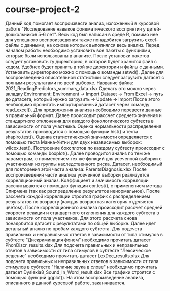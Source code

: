 # course-project-2

Данный код помогает воспроизвести анализ, изложенный в курсовой работе "Исследование навыков фонематического восприятия у детей-дошкольников 5-6 лет".
Весь код был написан в среде R, помимо нее для успешного воспроизведения также понадобится загрузить excel-файлы с данными, на основе которых выполнялся весь анализ. 
Перед началом работы необходимо установить все пакеты с функциями, которые были использованы в анализе. 
После установки пакетов следует установить ту директорию, в которой будет хранится файл с кодом. Удобнее будет хранить в той же директории и файлы с данными. 
Установить директорию можно с помощью команды setwd().
Далее для воспроизведения описательной статистики следует загрузить датасет с полными результатами по всей выборке. 
Название файла: 2021_ReadingPredictors_summary_data.xlsx
Сделать это можно через вкладку Environment: Environment -> Import Dataset -> From Excel -> путь до датасета, который нужно загрузить -> Update -> Import
После этого необходимо прочитать импортированный датасет через команду read_excel().
Для продолжения анализа необходимо перевести данные в правильный формат.
Далее происходит рассчет среднего значения и стандартного отклонения для каждого фонологического субтеста в зависимости от пола участника.
Оценка нормальности распределения результатов производится с помощью функции hist() и теста shapiro.test().
Оценка статистичекской значимости определяется с помощью теста Манна-Уитни для двух независимых выборок: wilcox.test().
Построение боксплотов по каждому субтесту происходит с помощью команды boxplot().
Далее проводится анализ по тем же параметрам, с применением тех же функций для усеченной выборки с участниками из группы наследственного риска.
Датасет, необходимый для повторения этой части анализа: ParentsDiagnosis.xlsx
После воспроизведения части анализа усеченной выборки реализуется корреляционный анализ.
Коэффициент и значимость корреляции рассчитываются с помощью функции cor.test(), с применением метода Спирмена (так как распределение результатов ненормальное).
После рассчета каждой корреляции строится график с распределением результатов по возрасту (каждая возрастная категория отделяется цветом).
После корреляционного анализа происходит рассчет средней скорости реакции и стандартного отклонения для каждого субтеста в зависимости от пола участников.
Для этого рассчета снова понадобится датасет с результатами по общей выборке.
Далее идет детальный анализ по пробам каждого субтеста.
Для подсчета правильных и неправильных ответов в зависимости от типа стимулов в субтесте "Дискриминация фонем" необходимо прочитать датасет PhonDiscr_results.xlsx
Для подсчета правильных и неправильных ответов в зависимости от типа стимулов в субтесте "Лексическое решение" необходимо прочитать датасет LexDec_results.xlsx
Для подсчета правильных и неправильных ответов в зависимости от типа стимулов в субтесте "Наличие звука в слове" необходимо прочитать датасет Dyslexia8_Sound_In_Word_result.xlsx
Все графики строятся с помощью функций ggplot().
На этом воспроизведение анализа, описанного в данной курсовой работе, заканчивается.
